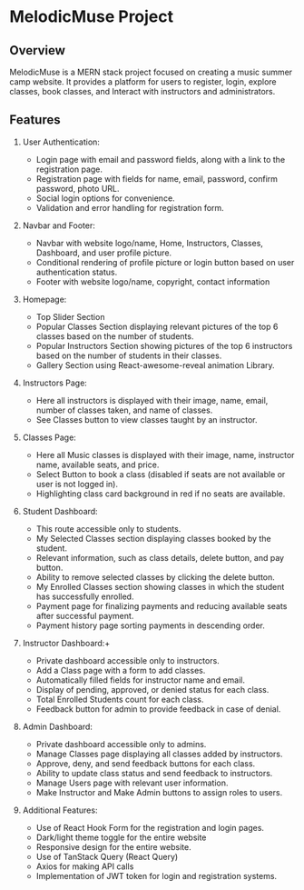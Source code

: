 # MelodicMuse Project

## Overview

MelodicMuse is a MERN stack project focused on creating a music summer camp website. It provides a platform for users to register, login, explore classes, book classes, and Interact with instructors and administrators.

## Features

1. User Authentication:

   - Login page with email and password fields, along with a link to the registration page.
   - Registration page with fields for name, email, password, confirm password, photo URL.
   - Social login options for convenience.
   - Validation and error handling for registration form.

2. Navbar and Footer:

   - Navbar with website logo/name, Home, Instructors, Classes, Dashboard, and user profile picture.
   - Conditional rendering of profile picture or login button based on user authentication status.
   - Footer with website logo/name, copyright, contact information

3. Homepage:

   - Top Slider Section
   - Popular Classes Section displaying relevant pictures of the top 6 classes based on the number of students.
   - Popular Instructors Section showing pictures of the top 6 instructors based on the number of students in their classes.
   - Gallery Section using React-awesome-reveal animation Library.

4. Instructors Page:

   - Here all instructors is displayed with their image, name, email, number of classes taken, and name of classes.
   - See Classes button to view classes taught by an instructor.

5. Classes Page:

   - Here all Music classes is displayed with their image, name, instructor name, available seats, and price.
   - Select Button to book a class (disabled if seats are not available or user is not logged in).
   - Highlighting class card background in red if no seats are available.

6. Student Dashboard:

   - This route accessible only to students.
   - My Selected Classes section displaying classes booked by the student.
   - Relevant information, such as class details, delete button, and pay button.
   - Ability to remove selected classes by clicking the delete button.
   - My Enrolled Classes section showing classes in which the student has successfully enrolled.
   - Payment page for finalizing payments and reducing available seats after successful payment.
   - Payment history page sorting payments in descending order.

7. Instructor Dashboard:+

   - Private dashboard accessible only to instructors.
   - Add a Class page with a form to add classes.
   - Automatically filled fields for instructor name and email.
   - Display of pending, approved, or denied status for each class.
   - Total Enrolled Students count for each class.
   - Feedback button for admin to provide feedback in case of denial.

8. Admin Dashboard:

   - Private dashboard accessible only to admins.
   - Manage Classes page displaying all classes added by instructors.
   - Approve, deny, and send feedback buttons for each class.
   - Ability to update class status and send feedback to instructors.
   - Manage Users page with relevant user information.
   - Make Instructor and Make Admin buttons to assign roles to users.

9. Additional Features:
   - Use of React Hook Form for the registration and login pages.
   - Dark/light theme toggle for the entire website
   - Responsive design for the entire website.
   - Use of TanStack Query (React Query)
   - Axios for making API calls
   - Implementation of JWT token for login and registration systems.
